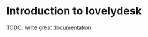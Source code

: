 # Introduction to lovelydesk

TODO: write [great documentation](http://jacobian.org/writing/what-to-write/)
